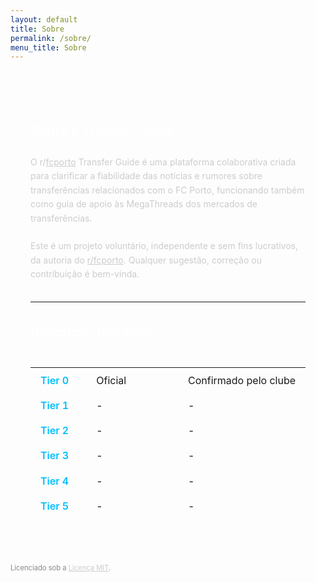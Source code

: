 ```yaml
---
layout: default
title: Sobre
permalink: /sobre/
menu_title: Sobre
---
```


<style>
  body {
    font-family: 'Inter', sans-serif;
  }

  .content-box {
    background-color: rgba(255, 255, 255, 0.04);
    border-radius: 0.5rem;
    padding: 1.5rem 2rem;
    margin: 2.5rem 0 2rem 0;
    color: #ccc;
    line-height: 1.6;
  }

  h3 {
    color: #fff;
    font-weight: 600;
    margin-bottom: 1rem;
    font-size: 1.3rem;
    border-bottom: 1px solid rgba(255, 255, 255, 0.1);
    padding-bottom: 0.4rem;
  }

  .table-wrapper {
    overflow-x: auto;
  }

  table.tiers {
    width: 100%;
    border-collapse: collapse;
    margin-top: 1rem;
  }

  table.tiers td {
    padding: 0.6rem 1rem;
    vertical-align: top;
    border-bottom: 1px solid rgba(255, 255, 255, 0.1);
    white-space: nowrap;
  }

  table.tiers td.tier-label {
    color: #00bfff;
    font-weight: 600;
    width: 5rem;
  }

  table.tiers td.tier-title {
    width: 15rem;
  }

  p.footer-note {
    font-size: 0.70rem;
    color: #888;
  }

  p.footer-note a {
    color: #ccc;
    text-decoration: underline;
  }

  p.footer-note a:hover {
    color: #00bfff;
  }

  @media (max-width: 600px) {
    table.tiers {
      min-width: 500px;
    }
  }
</style>

<div class="content-box">

  <h3>Sobre o Transfer Guide</h3>
  <p>O r/<a href="https://www.reddit.com/r/fcporto/" target="_blank" style="color: #ccc; text-decoration: underline;">fcporto</a> Transfer Guide é uma plataforma colaborativa criada para clarificar a fiabilidade das notícias e rumores sobre transferências relacionados com o FC Porto, funcionando também como guia de apoio às MegaThreads dos mercados de transferências.<br><br>
  Este é um projeto voluntário, independente e sem fins lucrativos, da autoria do <a href="https://www.reddit.com/r/fcporto/" target="_blank" style="color: #ccc; text-decoration: underline;">r/fcporto</a>. Qualquer sugestão, correção ou contribuição é bem-vinda.</p>

  <hr style="border-color: rgba(255, 255, 255, 0.1); margin: 2rem 0;">

  <h3>Descrição dos tiers:</h3>

  <div class="table-wrapper">
    <table class="tiers">
      <tbody>
        <tr>
          <td class="tier-label">Tier 0</td>
          <td class="tier-title">Oficial</td>
          <td>Confirmado pelo clube</td>
        </tr>
        <tr>
          <td class="tier-label">Tier 1</td>
          <td class="tier-title">-</td>
          <td>-</td>
        </tr>
        <tr>
          <td class="tier-label">Tier 2</td>
          <td class="tier-title">-</td>
          <td>-</td>
        </tr>
        <tr>
          <td class="tier-label">Tier 3</td>
          <td class="tier-title">-</td>
          <td>-</td>
        </tr>
        <tr>
          <td class="tier-label">Tier 4</td>
          <td class="tier-title">-</td>
          <td>-</td>
        </tr>
        <tr>
          <td class="tier-label">Tier 5</td>
          <td class="tier-title">-</td>
          <td>-</td>
        </tr>
      </tbody>
    </table>
  </div>

</div>

<p class="footer-note">
  Licenciado sob a <a href="{{ site.baseurl }}/LICENSE" target="_blank">Licença MIT</a>.
</p>
